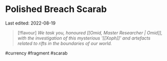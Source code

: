 # Polished Breach Scarab
Last edited: 2022-08-19

> [!flavour]
> *We task you, honoured [[Omid, Master Researcher | Omid]], with the investigation of this mysterious '[[Xoph]]' and artefacts related to rifts in the boundaries of our world.*


#currency #fragment #scarab